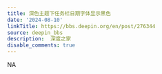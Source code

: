 ```yaml
---
title: 深色主题下任务栏日期字体显示黑色
date: '2024-08-10'
linkTitle: https://bbs.deepin.org/en/post/276344
source: deepin_bbs
description:  深度之家 
disable_comments: true
---
```

NA
